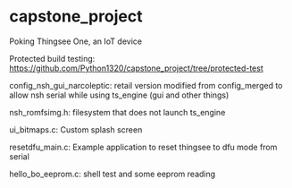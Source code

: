 # capstone_project
Poking Thingsee One, an IoT device

Protected build testing: https://github.com/Python1320/capstone_project/tree/protected-test

config_nsh_gui_narcoleptic: retail version modified from config_merged to allow nsh serial while using ts_engine (gui and other things)

nsh_romfsimg.h: filesystem that does not launch ts_engine

ui_bitmaps.c: Custom splash screen

resetdfu_main.c: Example application to reset thingsee to dfu mode from serial

hello_bo_eeprom.c: shell test and some eeprom reading
